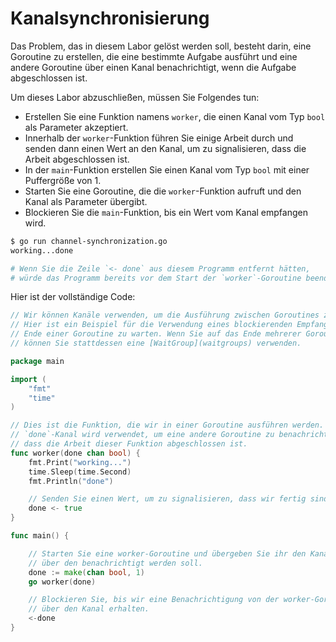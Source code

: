 # Kanalsynchronisierung

Das Problem, das in diesem Labor gelöst werden soll, besteht darin, eine Goroutine zu erstellen, die eine bestimmte Aufgabe ausführt und eine andere Goroutine über einen Kanal benachrichtigt, wenn die Aufgabe abgeschlossen ist.

Um dieses Labor abzuschließen, müssen Sie Folgendes tun:

- Erstellen Sie eine Funktion namens `worker`, die einen Kanal vom Typ `bool` als Parameter akzeptiert.
- Innerhalb der `worker`-Funktion führen Sie einige Arbeit durch und senden dann einen Wert an den Kanal, um zu signalisieren, dass die Arbeit abgeschlossen ist.
- In der `main`-Funktion erstellen Sie einen Kanal vom Typ `bool` mit einer Puffergröße von 1.
- Starten Sie eine Goroutine, die die `worker`-Funktion aufruft und den Kanal als Parameter übergibt.
- Blockieren Sie die `main`-Funktion, bis ein Wert vom Kanal empfangen wird.

```sh
$ go run channel-synchronization.go
working...done

# Wenn Sie die Zeile `<- done` aus diesem Programm entfernt hätten,
# würde das Programm bereits vor dem Start der `worker`-Goroutine beenden.
```

Hier ist der vollständige Code:

```go
// Wir können Kanäle verwenden, um die Ausführung zwischen Goroutines zu synchronisieren.
// Hier ist ein Beispiel für die Verwendung eines blockierenden Empfangs, um auf das
// Ende einer Goroutine zu warten. Wenn Sie auf das Ende mehrerer Goroutines warten,
// können Sie stattdessen eine [WaitGroup](waitgroups) verwenden.

package main

import (
	"fmt"
	"time"
)

// Dies ist die Funktion, die wir in einer Goroutine ausführen werden. Der
// `done`-Kanal wird verwendet, um eine andere Goroutine zu benachrichtigen,
// dass die Arbeit dieser Funktion abgeschlossen ist.
func worker(done chan bool) {
	fmt.Print("working...")
	time.Sleep(time.Second)
	fmt.Println("done")

	// Senden Sie einen Wert, um zu signalisieren, dass wir fertig sind.
	done <- true
}

func main() {

	// Starten Sie eine worker-Goroutine und übergeben Sie ihr den Kanal,
	// über den benachrichtigt werden soll.
	done := make(chan bool, 1)
	go worker(done)

	// Blockieren Sie, bis wir eine Benachrichtigung von der worker-Goroutine
	// über den Kanal erhalten.
	<-done
}

```
